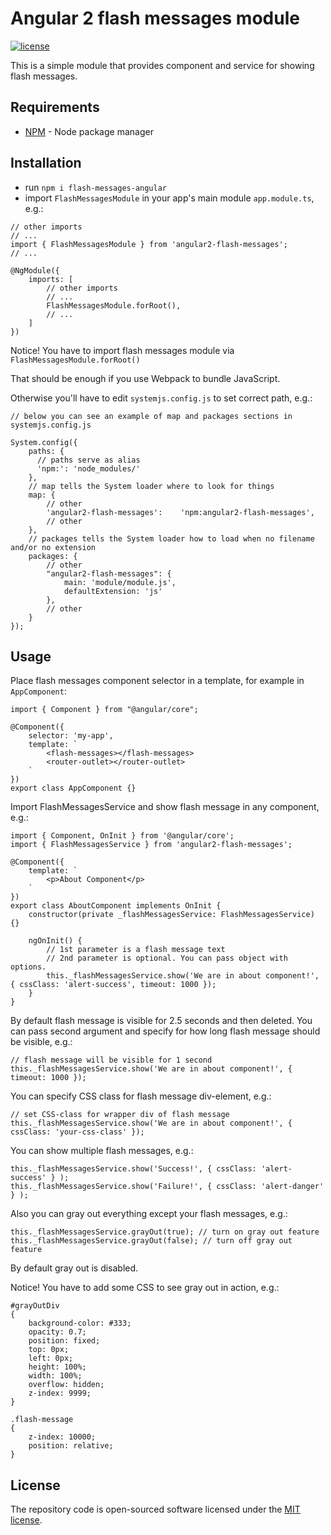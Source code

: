 # Angular 2 flash messages module

[![license](https://img.shields.io/github/license/mashape/apistatus.svg?maxAge=2592000)](http://opensource.org/licenses/MIT)

This is a simple module that provides component and service for showing flash messages.

## Requirements
- [NPM](https://npmjs.org/) - Node package manager


## Installation

- run `npm i flash-messages-angular`
- import `FlashMessagesModule` in your app's main module `app.module.ts`, e.g.:

```
// other imports
// ...
import { FlashMessagesModule } from 'angular2-flash-messages';
// ...

@NgModule({
    imports: [
        // other imports
        // ...
        FlashMessagesModule.forRoot(),
        // ...
    ]
})

```

Notice! You have to import flash messages module via `FlashMessagesModule.forRoot()`

That should be enough if you use Webpack to bundle JavaScript.

Otherwise you'll have to edit `systemjs.config.js` to set correct path, e.g.:

```
// below you can see an example of map and packages sections in systemjs.config.js

System.config({
    paths: {
      // paths serve as alias
      'npm:': 'node_modules/'
    },
    // map tells the System loader where to look for things
    map: {
        // other
        'angular2-flash-messages':    'npm:angular2-flash-messages',
        // other
    },
    // packages tells the System loader how to load when no filename and/or no extension
    packages: {
        // other
        "angular2-flash-messages": {
            main: 'module/module.js',
            defaultExtension: 'js'
        },
        // other
    }
});
```

## Usage

Place flash messages component selector in a template, for example in `AppComponent`:

```
import { Component } from "@angular/core";

@Component({
    selector: 'my-app',
    template: `
        <flash-messages></flash-messages>
        <router-outlet></router-outlet>
    `
})
export class AppComponent {}
```

Import FlashMessagesService and show flash message in any component, e.g.:

```
import { Component, OnInit } from '@angular/core';
import { FlashMessagesService } from 'angular2-flash-messages';

@Component({
    template: `
        <p>About Component</p>
    `
})
export class AboutComponent implements OnInit {
    constructor(private _flashMessagesService: FlashMessagesService) {}

    ngOnInit() {
        // 1st parameter is a flash message text
        // 2nd parameter is optional. You can pass object with options.
        this._flashMessagesService.show('We are in about component!', { cssClass: 'alert-success', timeout: 1000 });
    }
}

```

By default flash message is visible for 2.5 seconds and then deleted. You can pass second argument and specify for how long flash message should be visible, e.g.:

```
// flash message will be visible for 1 second
this._flashMessagesService.show('We are in about component!', { timeout: 1000 });

```

You can specify CSS class for flash message div-element, e.g.:

```
// set CSS-class for wrapper div of flash message
this._flashMessagesService.show('We are in about component!', { cssClass: 'your-css-class' });

```

You can show multiple flash messages, e.g.:

```
this._flashMessagesService.show('Success!', { cssClass: 'alert-success' } );
this._flashMessagesService.show('Failure!', { cssClass: 'alert-danger' } );

```

Also you can gray out everything except your flash messages, e.g.:

```
this._flashMessagesService.grayOut(true); // turn on gray out feature
this._flashMessagesService.grayOut(false); // turn off gray out feature

```

By default gray out is disabled.

Notice! You have to add some CSS to see gray out in action, e.g.:
```
#grayOutDiv
{
    background-color: #333;
    opacity: 0.7;
    position: fixed;
    top: 0px;
    left: 0px;
    height: 100%;
    width: 100%;
    overflow: hidden;
    z-index: 9999;
}

.flash-message
{
    z-index: 10000;
    position: relative;
}

```

## License

The repository code is open-sourced software licensed under the [MIT license](http://opensource.org/licenses/MIT).
